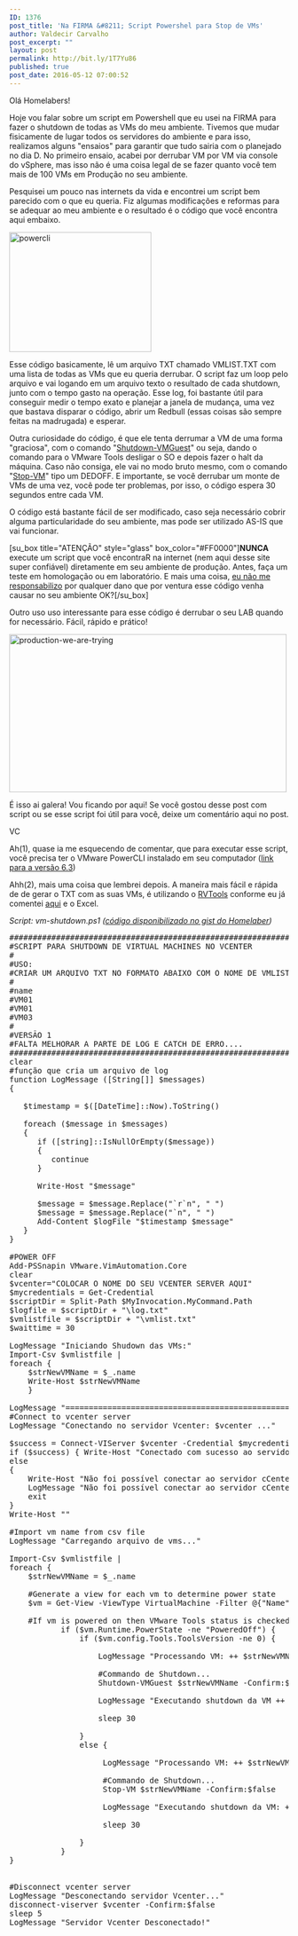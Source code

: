 ```yaml
---
ID: 1376
post_title: 'Na FIRMA &#8211; Script Powershel para Stop de VMs'
author: Valdecir Carvalho
post_excerpt: ""
layout: post
permalink: http://bit.ly/1T7Yu86
published: true
post_date: 2016-05-12 07:00:52
---
```

Olá Homelabers!

Hoje vou falar sobre um script em Powershell que eu usei na FIRMA para fazer o shutdown de todas as VMs do meu ambiente. Tivemos que mudar fisicamente de lugar todos os servidores do ambiente e para isso, realizamos alguns "ensaios" para garantir que tudo sairia com o planejado no dia D. No primeiro ensaio, acabei por derrubar VM por VM via console do vSphere, mas isso não é uma coisa legal de se fazer quanto você tem mais de 100 VMs em Produção no seu ambiente.

Pesquisei um pouco nas internets da vida e encontrei um script bem parecido com o que eu queria. Fiz algumas modificações e reformas para se adequar ao meu ambiente e o resultado é o código que você encontra aqui embaixo.

<img class="aligncenter size-full wp-image-1412" src="http://homelaber.com.br/site/wp-content/uploads/2016/05/powercli.png" alt="powercli" width="256" height="216" />

<!--more-->

Esse código basicamente, lê um arquivo TXT chamado VMLIST.TXT com uma lista de todas as VMs que eu queria derrubar. O script faz um loop pelo arquivo e vai logando em um arquivo texto o resultado de cada shutdown, junto com o tempo gasto na operação. Esse log, foi bastante útil para conseguir medir o tempo exato e planejar a janela de mudança, uma vez que bastava disparar o código, abrir um Redbull (essas coisas são sempre feitas na madrugada) e esperar.

Outra curiosidade do código, é que ele tenta derrumar a VM de uma forma "graciosa", com o comando "<a href="https://www.vmware.com/support/developer/windowstoolkit/wintk40u1/html/Shutdown-VMGuest.html" target="_blank">Shutdown-VMGuest</a>" ou seja, dando o comando para o VMware Tools desligar o SO e depois fazer o halt da máquina. Caso não consiga, ele vai no modo bruto mesmo, com o comando "<a href="https://www.vmware.com/support/developer/PowerCLI/PowerCLI41U1/html/Stop-VM.html" target="_blank">Stop-VM</a>" tipo um DEDOFF. E importante, se você derrubar um monte de VMs de uma vez, você pode ter problemas, por isso, o código espera 30 segundos entre cada VM.

O código está bastante fácil de ser modificado, caso seja necessário cobrir alguma particularidade do seu ambiente, mas pode ser utilizado AS-IS que vai funcionar.

[su_box title="ATENÇÃO" style="glass" box_color="#FF0000"]<b>NUNCA</b> execute um script que você encontraR na internet (nem aqui desse site super confiável) diretamente em seu ambiente de produção. Antes, faça um teste em homologação ou em laboratório.
E mais uma coisa, <u>eu não me responsabilizo</u> por qualquer dano que por ventura esse código venha causar no seu ambiente OK?[/su_box]

Outro uso uso interessante para esse código é derrubar o seu LAB quando for necessário. Fácil, rápido e prático!

<img class="aligncenter size-full wp-image-1416" src="http://homelaber.com.br/site/wp-content/uploads/2016/05/production-we-are-trying.jpg" alt="production-we-are-trying" width="500" height="285" />

É isso ai galera! Vou ficando por aqui! Se você gostou desse post com script ou se esse script foi útil para você, deixe um comentário aqui no post.

VC

Ah(1), quase ia me esquecendo de comentar, que para executar esse script, você precisa ter o VMware PowerCLI instalado em seu computador (<a href="https://my.vmware.com/group/vmware/get-download?downloadGroup=PCLI630R1" target="_blank">link para a versão 6.3</a>)

Ahh(2), mais uma coisa que lembrei depois. A maneira mais fácil e rápida de de gerar o TXT com as suas VMs, é utilizando o <a href="http://homelaber.com.br/nova-versao-do-rvtools-acaba-de-ser-lancada/" target="_blank">RVTools</a> conforme eu já comentei <a href="http://homelaber.com.br/nova-versao-do-rvtools-acaba-de-ser-lancada/" target="_blank">aqui</a> e o Excel.

<em>Script: vm-shutdown.ps1 (<a href="https://gist.github.com/homelaber/362a74112244f1cbd99885f7ce4d7b17" target="_blank">código disponibilizado no gist do Homelaber</a>)</em>

<pre class="lang:ps decode:true" title="vm-shutdown.ps1" data-url="https://gist.github.com/homelaber/362a74112244f1cbd99885f7ce4d7b17">##########################################################################################################
#SCRIPT PARA SHUTDOWN DE VIRTUAL MACHINES NO VCENTER
#
#USO:
#CRIAR UM ARQUIVO TXT NO FORMATO ABAIXO COM O NOME DE VMLIST.TXT
#
#name
#VM01
#VM01
#VM03
#
#VERSÃO 1
#FALTA MELHORAR A PARTE DE LOG E CATCH DE ERRO....
#########################################################################################################
clear
#função que cria um arquivo de log 
function LogMessage ([String[]] $messages)
{
 
   $timestamp = $([DateTime]::Now).ToString()
 
   foreach ($message in $messages)
   {
      if ([string]::IsNullOrEmpty($message))
      {
         continue
      }
 
      Write-Host "$message"
 
      $message = $message.Replace("`r`n", " ")
      $message = $message.Replace("`n", " ")
      Add-Content $logFile "$timestamp $message"
   }
}

#POWER OFF
Add-PSSnapin VMware.VimAutomation.Core  
clear  
$vcenter="COLOCAR O NOME DO SEU VCENTER SERVER AQUI" 
$mycredentials = Get-Credential 
$scriptDir = Split-Path $MyInvocation.MyCommand.Path
$logfile = $scriptDir + "\log.txt" 
$vmlistfile = $scriptDir + "\vmlist.txt"
$waittime = 30

LogMessage "Iniciando Shudown das VMs:" 
Import-Csv $vmlistfile |  
foreach {  
    $strNewVMName = $_.name
    Write-Host $strNewVMName
    }

LogMessage "==========================================================================================="
#Connect to vcenter server  
LogMessage "Conectando no servidor Vcenter: $vcenter ..."

$success = Connect-VIServer $vcenter -Credential $mycredentials -WarningAction:SilentlyContinue
if ($success) { Write-Host "Conectado com sucesso ao servidor vCenter: $vcenter" -Foregroundcolor Green }
else
{
    Write-Host "Não foi possível conectar ao servidor cCenter: $vcenter" -Foregroundcolor Red
    LogMessage "Não foi possível conectar ao servidor cCenter: $vcenter"
    exit
}
Write-Host ""
  
#Import vm name from csv file  
LogMessage "Carregando arquivo de vms..."

Import-Csv $vmlistfile |  
foreach {  
    $strNewVMName = $_.name  
  
    #Generate a view for each vm to determine power state  
    $vm = Get-View -ViewType VirtualMachine -Filter @{"Name" = $strNewVMName}  
  
    #If vm is powered on then VMware Tools status is checked  
           if ($vm.Runtime.PowerState -ne "PoweredOff") {  
               if ($vm.config.Tools.ToolsVersion -ne 0) { 
                
                   LogMessage "Processando VM: ++ $strNewVMName ++ ..."
                   
                   #Commando de Shutdown...                 
                   Shutdown-VMGuest $strNewVMName -Confirm:$false
                   
                   LogMessage "Executando shutdown da VM ++ $strNewVMName ++ via VNMware Tools.Aguardando... (30s)"
                   
                   sleep 30
                   
               }  
               else {  
                    
                    LogMessage "Processando VM: ++ $strNewVMName ++ ..."
                   
                    #Commando de Shutdown...          
                    Stop-VM $strNewVMName -Confirm:$false 

                    LogMessage "Executando shutdown da VM: ++ $strNewVMName ++ via Force Stop.Aguardando... (30s)"
                    
                    sleep 30        
                  
               }  
           }  
}  
  

#Disconnect vcenter server  
LogMessage "Desconectando servidor Vcenter..."
disconnect-viserver $vcenter -Confirm:$false
sleep 5
LogMessage "Servidor Vcenter Desconectado!"</pre>

&nbsp;